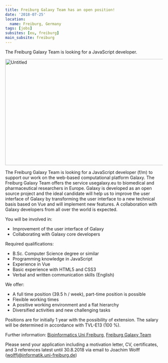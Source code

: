 ```yaml
---
title: Freiburg Galaxy Team has an open position!
date: '2018-07-25'
location:
  name: Freiburg, Germany
tags: [jobs]
subsites: [eu, freiburg]
main_subsite: freiburg
---
```


The Freiburg Galaxy Team is looking for a JavaScript developer.

<div class="multiple-img">
<a data-flickr-embed="true"  href="https://www.flickr.com/photos/134305289@N03/31768905991/in/album-72157671198874931/" title="Untitled"><img src="https://farm1.staticflickr.com/366/31768905991_508703bbeb_k.jpg" width="512" height="340" alt="Untitled"></a><script async src="//embedr.flickr.com/assets/client-code.js" charset="utf-8"></script>
</div>

The Freiburg Galaxy Team is looking for a JavaScript developer (f/m) to support our work on the web-based computational platform Galaxy. The Freiburg Galaxy
Team offers the service usegalaxy.eu to biomedical and pharmaceutical researchers in Europe. Galaxy is developed as an open source project and the ideal candidate will help us to improve the user interface of Galaxy by transforming the user interface to a new technical basis based on Vue and will implement new features. A collaboration with Galaxy developers from all over the world is expected.

You will be involved in:

* Improvement of the user interface of Galaxy
* Collaborating with Galaxy core developers

Required qualifications:

* B.Sc. Computer Science degree or similar
* Programming knowledge in JavaScript
* Experience in Vue
* Basic experience with HTML5 and CSS3
* Verbal and written communication skills (English)

We offer:

* A full time position (39.5 h / week), part-time position is possible
* Flexible working times
* A positive working environment and a flat hierarchy
* Diversified activities and new challenging tasks


Positions are for initially 1 year with the possibility of extension. The salary will be determined in accordance with TVL-E13 (100 %).

Further information: [Bioinformatics Uni Freiburg](http://www.bioinf.uni-freiburg.de/), [Freiburg Galaxy Team](/freiburg/people)

Please send your application including a motivation letter, CV, certificates, and 3 references latest until 30.8.2018 via email to Joachim Wolff (wolffj@informatik.uni-freiburg.de)

